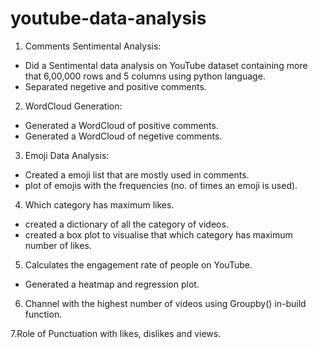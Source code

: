 # youtube-data-analysis


1. Comments Sentimental Analysis:
- Did a Sentimental data analysis on YouTube dataset containing more that 6,00,000 rows and 5 columns using python language.
- Separated negetive and positive comments.

2. WordCloud Generation:
- Generated a WordCloud of positive comments.
- Generated a WordCloud of negetive comments.

3. Emoji Data Analysis:
- Created a emoji list that are mostly used in comments.
- plot of emojis with the frequencies (no. of times an emoji is used).

4. Which category has maximum likes.
- created a dictionary of all the category of videos.
- created a box plot to visualise that which category has maximum number of likes. 

5. Calculates the engagement rate of people on YouTube.
- Generated a heatmap and regression plot.

6. Channel with the highest number of videos using Groupby() in-build function.

7.Role of Punctuation with likes, dislikes and views.



